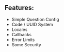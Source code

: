 ## Features:
- Simple Question Config
- Code / UUID System
- Locales
- Callbacks
- Error Limits
- Some Security

